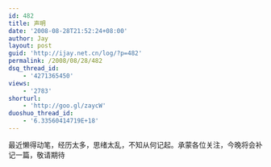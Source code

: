 ```yaml
---
id: 482
title: 声明
date: '2008-08-28T21:52:24+08:00'
author: Jay
layout: post
guid: 'http://ijay.net.cn/log/?p=482'
permalink: /2008/08/28/482
dsq_thread_id:
    - '4271365450'
views:
    - '2783'
shorturl:
    - 'http://goo.gl/zaycW'
duoshuo_thread_id:
    - '6.33560414719E+18'
---
```


最近懒得动笔，经历太多，思绪太乱，不知从何记起。承蒙各位关注，今晚将会补记一篇，敬请期待
